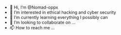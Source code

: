 - 👋 Hi, I’m @Nomad-oppx 
- 👀 I’m interested in ethical hacking and cyber security
- 🌱 I’m currently learning everything I possibly can
- 💞️ I’m looking to collaborate on ...
- 📫 How to reach me ...

<!---
Nomad-oppx/Nomad-oppx is a ✨ special ✨ repository because its `README.md` (this file) appears on your GitHub profile.
You can click the Preview link to take a look at your changes.
--->
